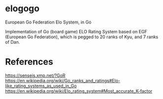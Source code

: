 # elogogo
European Go Federation Elo System, in Go

Implementation of Go (board game) ELO Rating System based on EGF (European Go Federation), which is pegged to
20 ranks of Kyu, and 7 ranks of Dan.

# References
https://senseis.xmp.net/?GoR
https://en.wikipedia.org/wiki/Go_ranks_and_ratings#Elo-like_rating_systems_as_used_in_Go
https://en.wikipedia.org/wiki/Elo_rating_system#Most_accurate_K-factor
